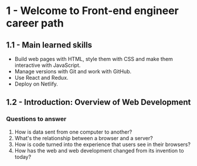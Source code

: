 # 1 - Welcome to Front-end engineer career path

## 1.1 - Main learned skills

- Build web pages with HTML, style them with CSS and make them interactive with JavaScript.
- Manage versions with Git and work with GitHub.
- Use React and Redux.
- Deploy on Netlify.

## 1.2 - Introduction: Overview of Web Development

### Questions to answer

1. How is data sent from one computer to another?
2. What's the relationship between a browser and a server?
3. How is code turned into the experience that users see in their browsers?
4. How has the web and web development changed from its invention to today?




<!--stackedit_data:
eyJoaXN0b3J5IjpbLTQyMzkxOTg1MSwtMTQ0NDczMjU3NCwxMD
MyMzI2NTg5XX0=
-->